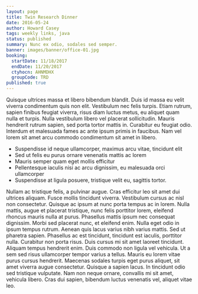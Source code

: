 ```yaml
---
layout: page
title: Twin Research Dinner
date: 2016-05-24
author: Howard Casey
tags: weekly links, java
status: published
summary: Nunc ex odio, sodales sed semper.
banner: images/banner/office-01.jpg
booking:
  startDate: 11/18/2017
  endDate: 11/20/2017
  ctyhocn: AHNMDHX
  groupCode: TRD
published: true
---
```

Quisque ultrices massa et libero bibendum blandit. Duis id massa eu velit viverra condimentum quis non elit. Vestibulum nec felis turpis. Etiam rutrum, sapien finibus feugiat viverra, risus diam luctus metus, eu aliquet quam nulla et turpis. Nulla vestibulum libero vel placerat sollicitudin. Mauris hendrerit rutrum sapien, sed porta tortor mattis in. Curabitur eu feugiat odio. Interdum et malesuada fames ac ante ipsum primis in faucibus. Nam vel lorem sit amet arcu commodo condimentum sit amet in libero.

* Suspendisse id neque ullamcorper, maximus arcu vitae, tincidunt elit
* Sed ut felis eu purus ornare venenatis mattis ac lorem
* Mauris semper quam eget mollis efficitur
* Pellentesque iaculis nisi ac arcu dignissim, eu malesuada orci ullamcorper
* Suspendisse at ligula posuere, tristique velit eu, sagittis tortor.

Nullam ac tristique felis, a pulvinar augue. Cras efficitur leo sit amet dui ultrices aliquam. Fusce mollis tincidunt viverra. Vestibulum cursus ac nisl non consectetur. Quisque ac ipsum at nunc porta tempus ac in lorem. Nulla mattis, augue et placerat tristique, nunc felis porttitor lorem, eleifend rhoncus mauris nulla at purus. Phasellus mattis ipsum nec consequat dignissim. Morbi sed placerat nunc, et eleifend enim. Nulla eget odio in ipsum tempus rutrum. Aenean quis lacus varius nibh varius mattis. Sed ut pharetra sapien.
Phasellus ac est tincidunt, tincidunt est iaculis, porttitor nulla. Curabitur non porta risus. Duis cursus mi sit amet laoreet tincidunt. Aliquam tempus hendrerit enim. Duis commodo non ligula vel vehicula. Ut a sem sed risus ullamcorper tempor varius a tellus. Mauris eu lorem vitae purus cursus hendrerit. Maecenas sodales turpis eget purus aliquet, sit amet viverra augue consectetur. Quisque a sapien lacus. In tincidunt odio sed tristique vulputate. Nam non neque ornare, convallis mi sit amet, vehicula libero. Cras dui sapien, bibendum luctus venenatis vel, aliquet vitae leo.
